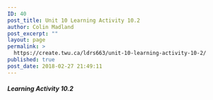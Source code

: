 ```yaml
---
ID: 40
post_title: Unit 10 Learning Activity 10.2
author: Colin Madland
post_excerpt: ""
layout: page
permalink: >
  https://create.twu.ca/ldrs663/unit-10-learning-activity-10-2/
published: true
post_date: 2018-02-27 21:49:11
---
```



##### Learning Activity 10.2
